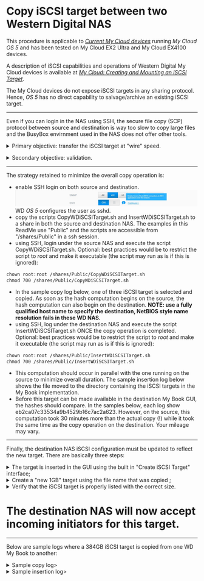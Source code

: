 # Copy iSCSI target between two Western Digital NAS

This procedure is applicable to *[Current My Cloud devices](https://os5.mycloud.com/setup)* running *My Cloud OS 5* and has been tested on My Cloud EX2 Ultra and My Cloud EX4100 devices.

A description of iSCSI capabilities and operations of Western Digital My Cloud devices is available at *[My Cloud: Creating and Mounting an iSCSI Target](https://support-en.wd.com/app/answers/detailweb/a_id/3864/initiator/user)*.

The My Cloud devices do not expose iSCSI targets in any sharing protocol. Hence, *OS 5* has no direct capability to salvage/archive an existing iSCSI target.

---------
Even if you can login in the NAS using SSH, the secure file copy (SCP) protocol between source and destination is way too slow to copy large files and the BusyBox envirnment used in the NAS does not offer other tools.

<details>
<Summary>Primary objective: transfer the iSCSI target at "wire" speed.</Summary>  

Since the expected use case is a Gigabit interface (as found on My Cloud devices) and a very large file (e.g. hundreds of gigabytes), we can compute a realistic throughput in GB/minutes to evaluate the duration of this operation. Using standard Ethernet frames of 1538 bytes (within a VLAN tag), the maximum payload is 1500 bytes and the number of bits required to transfer 1GB of data is (1*1000^3/1500)*1538*8. Presuming a sustained usage of 95% of the wire, we can transfer 95%*1000^3*60 bits in one minute. This yields a transfer rate of 0,144 GB/minute. This translates to roughly 19 minutes to transfer a 128GB iSCSI target.</details>

<details>
<Summary>Secondary objective: validation.</Summary>
To confirm that no corruption occured during this transfer (any harware issue on the source NAS, the network gear, and/or the destination NAS), we need a hash of the source file once the copy is terminated and a hash of the destination file before it can be exposed from the destination NAS.  

&nbsp; 

There are two issues:
- On the My Book models I have available, the MD5SUM utility is rather CPU intensive as shown below:
![CPU_Usage](Ressources/CPU_usage_MD5SUM_on_My_Book.jpg)  
and would impact troughput if done while transfering the file over the network.
- It is the user's responsability to compare these hashes. </details> 

---------
The strategy retained to minimize the overall copy operation is:
- enable SSH login on both source and destination. ![EnableSSH](Ressources/Enable_SSH.jpg)
WD *OS 5* configures the user as sshd.
- copy the scripts CopyWDiSCSITarget.sh and InsertWDiSCSITarget.sh to a share in both the source and destination NAS. The examples in this ReadMe use "Public" and the scripts are accessible from "/shares/Public" in a ssh session.
- using SSH, login under the source NAS and execute the script CopyWDiSCSITarget.sh. Optional: best practices would be to restrict the script to *root* and make it executable (the script may run as is if this is ignored):
````
chown root:root /shares/Public/CopyWDiSCSITarget.sh
chmod 700 /shares/Public/CopyWDiSCSITarget.sh
````
- In the sample copy log below, one of three iSCSI target is selected and copied. As soon as the hash computation begins on the source, the hash computation can also begin on the destination. **NOTE: use a fully qualified host name to specify the destination, NetBIOS style name resolution fails in these WD NAS.**
- using SSH, log under the destination NAS and execute the script InsertWDiSCSITarget.sh ONCE the copy operation is completed. Optional: best practices would be to restrict the script to *root* and make it executable (the script may run as is if this is ignored):
````
chown root:root /shares/Public/InsertWDiSCSITarget.sh
chmod 700 /shares/Public/InsertWDiSCSITarget.sh
````
- This computation should occur in parallel with the one running on the source to minimize overall duration. The sample insertion log below shows the file moved to the directory containing the iSCSI targets in the My Book implementation.
- Before this target can be made available in the destination My Book GUI, the hashes should compare. In the samples below, each log show eb2ca07c33534a9b4529b16c7ac2a623. However, on the source, this computation took 30 minutes more than the actual copy (!) while it took the same time as the copy operation on the destination. Your mileage may vary.

---------
Finally, the destination NAS iSCSI configuration must be updated to reflect the new target. There are basically three steps:
<details>
<Summary>The target is inserted in the GUI using the built in "Create iSCSI Target" interface;</Summary>

![Before_Insertion](Ressources/iSCSI_Targets_before_insertion.jpg)

</details>

<details>
<Summary>Create a "new 1GB" target using the file name that was copied ;</Summary>

![Create_Part1](Ressources/Create_iSCSI_Target_Part1.jpg)

![Create_Part2](Ressources/Create_iSCSI_Target_Part2.jpg)



</details>

<details>
<Summary>Verify that the iSCSI target is properly listed with the correct size.</Summary>

![After_Insertion](Ressources/iSCSI_Targets_after_insertion.jpg)

</details>

# The destination NAS will now accept incoming initiators for this target.
---------
Below are sample logs where a 384GB iSCSI target is copied from one WD My Book to another:

<details><summary>Sample copy log></summary>

```

PS C:\Users\ThisUser> ssh -l sshd somenas
sshd@somenas's password:
Last login: Thu Mar 21 09:42:47 2024 from 192.168.18.31


BusyBox v1.30.1 (2023-01-16 16:39:18 UTC) built-in shell (ash)
Enter 'help' for a list of built-in commands.

root@somenas ~ # /shares/Public/CopyWDiSCSITarget.sh
iSCSI targets on this volume:
  astrid-vol2
  hiccup-vol2
  toothless-vol2

Target name to copy: toothless-vol2
-rw-rw-rw-    1 root     root     384000000000 Mar 20 19:22 /mnt/HD/HD_a2/.systemfile/iscsi_images/toothless-vol2.img

Fully qualified host name of the destination server: archives.somedomain.tld
Password for root@//archives.somedomain.tld/Public:

Copy in progress ...
Thu Mar 21 11:02:25 EDT 2024
Thu Mar 21 11:58:30 EDT 2024

Hash the destination AFTER the copy ...
Thu Mar 21 11:58:30 EDT 2024
eb2ca07c33534a9b4529b16c7ac2a623  /mnt/HD/HD_a2/.systemfile/iscsi_images/toothless-vol2.img
Thu Mar 21 13:34:40 EDT 2024
root@somenas ~ #

```

</details>

<details><summary>Sample insertion log></summary>

```

PS C:\Users\Usager> ssh -l sshd archives
sshd@archives's password:
Last login: Thu Mar 21 13:27:29 2024 from 192.168.18.31


BusyBox v1.30.1 (2023-01-16 16:39:18 UTC) built-in shell (ash)
Enter 'help' for a list of built-in commands.

root@Archives ~ # /shares/Public/InsertWDiSCSITarget.sh
iSCSI targets on this volume:
  stoic-volume1
  toothless-volume1

iSCSI targets on this Public share:
  toothless-vol2

Target name to move: toothless-vol2
-rwxrwxrwx    1 nobody   share    384000000000 Mar 21 11:58 /shares/Public/toothless-vol2.img

Hash the destination BEFORE the move ...
Thu Mar 21 13:30:33 EDT 2024
eb2ca07c33534a9b4529b16c7ac2a623  /shares/Public/toothless-vol2.img
Thu Mar 21 14:25:55 EDT 2024

iSCSI targets on this volume:
  stoic-volume1
  toothless-vol2
  toothless-volume1

root@Archives ~ #

```

</details>

